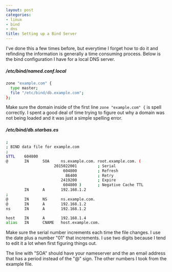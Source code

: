```yaml
---
layout: post
categories:
- linux
- bind
- dns
title: Setting up a Bind Server
---
```


I've done this a few times before, but everytime I forget how to do it and refinding the information is generally a time consuming process. Below is the bind configuration I have for a local DNS server.


##### /etc/bind/named.conf.local

```bash
zone "example.com" {
  type master;
  file "/etc/bind/db.example.com";
};
```

Make sure the domain inside of the first line `zone "example.com" {` is spell correctly. I spent a good deal of time trying to figure out why a domain was not being loaded and it was just a simple spelling error.

##### /etc/bind/db.starbas.es

```bash
;
; BIND data file for example.com
;
$TTL    604800
@       IN      SOA     ns.example.com. root.example.com. (
                     2015022001         ; Serial
                         604800         ; Refresh
                          86400         ; Retry
                        2419200         ; Expire
                         604800 )       ; Negative Cache TTL
        IN      A       192.168.1.2
;
@       IN      NS      ns.example.com.
@       IN      A       192.168.1.2
ns      IN      A       192.168.1.2

host    IN      A       192.168.1.4
alias   IN      CNAME   host.example.com.
```

Make sure the serial number increments each time the file changes. I use the date plus a number "01" that increments. I use two digits because I tend to edit it a lot when first figuring things out.

The line with "SOA" should have your nameserver and the an email address that has a period instead of the "@" sign. The other numbers I took from the example file.
